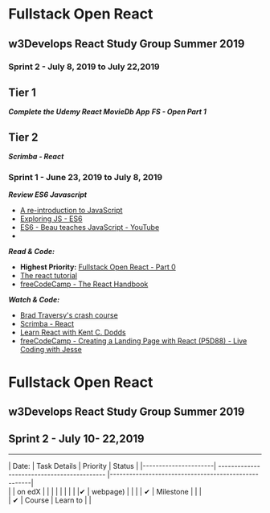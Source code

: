 # Fullstack Open React #
## w3Develops React Study Group Summer 2019 ##

### Sprint 2 - July 8, 2019 to July 22,2019

## Tier 1 ##
***Complete the Udemy React MovieDb App***
***FS - Open Part 1***

## Tier 2 ##
***Scrimba - React***

### Sprint 1 - June 23, 2019 to July 8, 2019
***Review ES6 Javascript***
 * [A re-introduction to JavaScript](https://developer.mozilla.org/en-US/docs/Web/JavaScript/A_re-introduction_to_JavaScript)
 * [Exploring JS - ES6](https://exploringjs.com/es6/)
 * [ES6 - Beau teaches JavaScript - YouTube](https://www.youtube.com/playlist?list=PLWKjhJtqVAbljtmmeS0c-CEl2LdE-eR_F)
 * 

***Read & Code:***
  * __Highest Priority:__ [Fullstack Open React - Part 0](https://fullstackopen.com/en/part0)
  * [The react tutorial](https://reactjs.org/tutorial/tutorial.html)
  * [freeCodeCamp - The React Handbook](https://www.freecodecamp.org/news/the-react-handbook-b71c27b0a795/)

***Watch & Code:***
  * [Brad Traversy's crash course](https://youtu.be/sBws8MSXN7A)
  * [Scrimba - React](https://scrimba.com/g/glearnreact)
  * [Learn React with Kent C. Dodds](https://youtu.be/zthIUs2w_c8)
  * [freeCodeCamp - Creating a Landing Page with React (P5D88) - Live Coding with Jesse](https://youtu.be/WV4ViZ2q0Mk)
  
  

# Fullstack Open React #
## w3Develops React Study Group Summer 2019 ##
##  Sprint 2 - July 10- 22,2019 ##

------



| Date:                |           Task Details                      | Priority        | Status                            | 
|----------------------| ------------------------------------------- |-----------------------------------------------------|                              
|	         |              on edX |          |         |
|          |                     |          |         |
|&#10004;  | webpage)            |          |         |
| &#10004; | Milestone           |          |         |    
| &#10004; | Course              | Learn to |         |         


